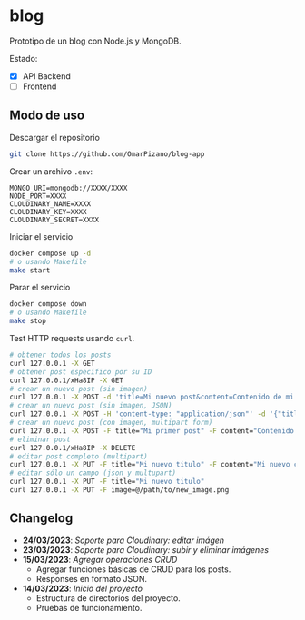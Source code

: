 # blog

Prototipo de un blog con Node.js y MongoDB.

Estado:

- [X] API Backend
- [ ] Frontend

## Modo de uso

Descargar el repositorio
```bash
git clone https://github.com/OmarPizano/blog-app
```

Crear un archivo `.env`:
```
MONGO_URI=mongodb://XXXX/XXXX
NODE_PORT=XXXX
CLOUDINARY_NAME=XXXX
CLOUDINARY_KEY=XXXX
CLOUDINARY_SECRET=XXXX
```

Iniciar el servicio
```bash
docker compose up -d
# o usando Makefile
make start
```

Parar el servicio
```bash
docker compose down
# o usando Makefile
make stop
```

Test HTTP requests usando `curl`.
```bash
# obtener todos los posts
curl 127.0.0.1 -X GET
# obtener post específico por su ID
curl 127.0.0.1/xHa8IP -X GET
# crear un nuevo post (sin imagen)
curl 127.0.0.1 -X POST -d 'title=Mi nuevo post&content=Contenido de mi primer post'
# crear un nuevo post (sin imagen, JSON)
curl 127.0.0.1 -X POST -H 'content-type: "application/json"' -d '{"title": "Mi nuevo post", "content": "Contenido del primer post"}'
# crear un nuevo post (con imagen, multipart form)
curl 127.0.0.1 -X POST -F title="Mi primer post" -F content="Contenido del primer post" -F image@/path/to/image.png
# eliminar post
curl 127.0.0.1/xHa8IP -X DELETE
# editar post completo (multipart)
curl 127.0.0.1 -X PUT -F title="Mi nuevo titulo" -F content="Mi nuevo contenido" -F image@/path/to/new_image.png
# editar sólo un campo (json y multupart)
curl 127.0.0.1 -X PUT -F title="Mi nuevo titulo"
curl 127.0.0.1 -X PUT -F image=@/path/to/new_image.png
```

## Changelog

- **24/03/2023**: *Soporte para Cloudinary: editar imágen*
- **23/03/2023**: *Soporte para Cloudinary: subir y eliminar imágenes*
- **15/03/2023**: *Agregar operaciones CRUD*
	- Agregar funciones básicas de CRUD para los posts.
	- Responses en formato JSON.
- **14/03/2023**: *Inicio del proyecto*
	- Estructura de directorios del proyecto.
	- Pruebas de funcionamiento.

